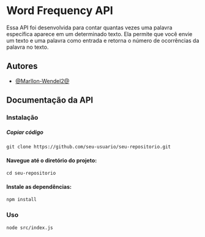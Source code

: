 # Word Frequency API

Essa API foi desenvolvida para contar quantas vezes uma palavra específica aparece em um determinado texto. Ela permite que você envie um texto e uma palavra como entrada e retorna o número de ocorrências da palavra no texto.


## Autores

- [@Marllon-Wendel2@](https://github.com/Marllon-Wendel2)


## Documentação da API

### Instalação
##### Copiar código

````Clone o repositório:
git clone https://github.com/seu-usuario/seu-repositorio.git
````
#### Navegue até o diretório do projeto:
````
cd seu-repositorio
````

#### Instale as dependências:
````
npm install
````

### Uso
````
node src/index.js
````




